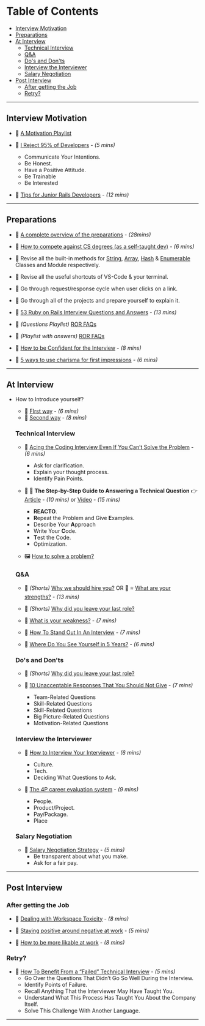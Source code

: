 # Table of Contents

- [Interview Motivation](#interview-motivation)
- [Preparations](#preparations)
- [At Interview](#at-interview)
  - [Technical Interview](#technical-interview)
  - [Q&A](#qa)
  - [Do's and Don'ts](#dos-and-donts)
  - [Interview the Interviewer](#interview-the-interviewer)
  - [Salary Negotiation](#salary-negotiation)
- [Post Interview](#post-interview)
  - [After getting the Job](#after-getting-the-job)
  - [Retry?](#retry)

---

## Interview Motivation

- 🎥 [A Motivation Playlist](https://youtube.com/playlist?list=PL0ANbWdKRcgqBojON5gOp2JnWs4Hk7stw)

- 📃 [I Reject 95% of Developers](https://betterprogramming.pub/i-reject-95-of-developers-in-an-interview-heres-how-to-become-one-of-the-top-5-aebf70ac427f) - _(5 mins)_

  - Communicate Your Intentions.
  - Be Honest.
  - Have a Positive Attitude.
  - Be Trainable
  - Be Interested

- 🎥 [Tips for Junior Rails Developers](https://youtu.be/Q1yCuQZu7-0) - _(12 mins)_

---

## Preparations

- 🎥 [A complete overview of the preparations](https://youtu.be/nZNfSQKC-Yk) - _(28mins)_

- 🎥 [How to compete against CS degrees (as a self-taught dev)](https://youtu.be/xsL-5MhQWBk) - _(6 mins)_

- 🔖 Revise all the built-in methods for [String](https://ruby-doc.org/3.1.2/String.html), [Array](https://ruby-doc.org/3.1.2/Array.html), [Hash](https://ruby-doc.org/3.1.2/Hash.html) & [Enumerable](https://ruby-doc.org/3.1.2/Enumerable.html) Classes and Module respectively.

- 🔘 Revise all the useful shortcuts of VS-Code & your terminal.

- 🔘 Go through request/response cycle when user clicks on a link.

- 🔘 Go through all of the projects and prepare yourself to explain it.

- 📃 [53 Ruby on Rails Interview Questions and Answers](https://medium.com/ruby-daily/53-ruby-on-rails-interview-questions-and-answers-eb99eed1aeb7) - _(13 mins)_

- 🎥 _(Questions Playlist)_ [ROR FAQs](https://youtube.com/playlist?list=PL6SEI86zExmvCaLJMY9tFdP35NzCs2QdK)

- 🎥 _(Playlist with answers)_ [ROR FAQs](https://youtube.com/playlist?list=PL6SEI86zExmtPEhIPXhqLAScDURdT5z19)

- 🎥 [How to be Confident for the Interview](https://youtu.be/NA5_WyR6xYM) - _(8 mins)_

- 🎥 [5 ways to use charisma for first impressions](https://youtu.be/hUqhZtij7fQ?t=181) - _(6 mins)_

---

## At Interview

- How to Introduce yourself?

  - 🎥 [FIrst way](https://youtu.be/N1Ak5RSAFww) - _(6 mins)_
  - 🎥 [Second way](https://youtu.be/TiVq6ADO7XU) - _(8 mins)_

  ### Technical Interview

  - 📃 [Acing the Coding Interview Even If You Can’t Solve the Problem](https://betterprogramming.pub/acing-the-coding-interview-even-if-you-cant-solve-the-problem-91a950947226) - _(6 mins)_

    - Ask for clarification.
    - Explain your thought process.
    - Identify Pain Points.

  - 📃 🎥 **The Step-by-Step Guide to Answering a Technical Question** 👉 [Article](https://betterprogramming.pub/the-step-by-step-guide-to-answering-a-technical-question-in-a-coding-interview-37928490d4e2) - _(10 mins)_ or [Video](https://youtu.be/DIR_rxusO8Q) - _(15 mins)_

    - **REACTO**.
    - **R**epeat the Problem and Give **E**xamples.
    - Describe Your **A**pproach
    - Write Your **C**ode.
    - **T**est the Code.
    - Optimization.

  - 🖼️ [How to solve a problem?](https://photos.app.goo.gl/4NUBcGd9x9khsRkU6)

  ### Q&A

  - 🎥 _(Shorts)_ [Why we should hire you?](https://youtube.com/shorts/t2Y1TVBL3JU?feature=share)
    OR
    🎥 ⭐ [What are your strengths?](https://youtu.be/E5Gt2W9zKJE) - _(13 mins)_

  - 🎥 _(Shorts)_ [Why did you leave your last role?](https://youtu.be/Rz8I7RI2WWw)

  - 🎥 [What is your weakness?](https://youtu.be/crJiaNQ2dv8) - _(7 mins)_

  - 🎥 [How To Stand Out In An Interview](https://youtu.be/UXaLyy1twaE) - _(7 mins)_

  - 🎥 [Where Do You See Yourself in 5 Years?](https://youtu.be/gGU3TunJqH0) - _(6 mins)_

  ### Do's and Don'ts

  - 🎥 _(Shorts)_ [Why did you leave your last role?](https://youtu.be/Rz8I7RI2WWw)

  - 📃 [10 Unacceptable Responses That You Should Not Give](https://betterprogramming.pub/10-unacceptable-responses-that-you-should-not-give-at-a-job-interview-b6f0d78c23e3) - _(7 mins)_
    - Team-Related Questions
    - Skill-Related Questions
    - Skill-Related Questions
    - Big Picture-Related Questions
    - Motivation-Related Questions

  ### Interview the Interviewer

  - 📃 [How to Interview Your Interviewer](https://betterprogramming.pub/software-engineer-interview-interview-your-interviewer-4964257b3c4) - _(6 mins)_

    - Culture.
    - Tech.
    - Deciding What Questions to Ask.

  - 📃 [The 4P career evaluation system](https://alexewerlof.medium.com/the-four-p-s-of-career-search-6380a61cc961) - _(9 mins)_
    - People.
    - Product/Project.
    - Pay/Package.
    - Place

  ### Salary Negotiation

  - 📃 [Salary Negotiation Strategy](https://alexewerlof.medium.com/my-salary-negotiation-strategy-4c67419ccbcd) - _(5 mins)_
    - Be transparent about what you make.
    - Ask for a fair pay.

---

## Post Interview

### After getting the Job

- 🎥 [Dealing with Workspace Toxicity](https://youtu.be/nwPTrXTT7J0) - _(8 mins)_

- 🎥 [Staying positive around negative at work](https://youtu.be/8yL_LaRnj7U) - _(5 mins)_

- 🎥 [How to be more likable at work](https://youtu.be/Kjd31FdTTEM) - _(8 mins)_

### Retry?

- 📃 [How To Benefit From a “Failed” Technical Interview](https://betterprogramming.pub/actionable-steps-after-coding-interview-2e904c0cc3af) - _(5 mins)_
  - Go Over the Questions That Didn’t Go So Well During the Interview.
  - Identify Points of Failure.
  - Recall Anything That the Interviewer May Have Taught You.
  - Understand What This Process Has Taught You About the Company Itself.
  - Solve This Challenge With Another Language.

---
